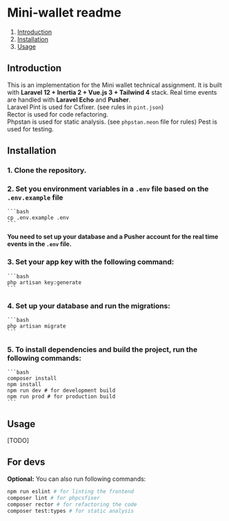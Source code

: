# Mini-wallet readme

1. [Introduction](#introduction)
2. [Installation](#installation)
3. [Usage](#usage)

## Introduction

This is an implementation for the Mini wallet technical assignment.
It is built with **Laravel 12 + Inertia 2 + Vue.js 3 + Tailwind 4** stack. Real time events are handled with **Laravel Echo** and **Pusher**.   
Laravel Pint is used for Csfixer. (see rules in `pint.json`)  
Rector is used for code refactoring.   
Phpstan is used for static analysis. (see `phpstan.neon` file for rules)
Pest is used for testing.

## Installation

### 1. Clone the repository.
### 2. Set you environment variables in a `.env` file based on the `.env.example` file
    ```bash
    cp .env.example .env
    ```
   **You need to set up your database and a Pusher account for the real time events in the `.env` file.**

### 3. Set your app key with the following command:
    ```bash
    php artisan key:generate
    ```
### 4. Set up your database and run the migrations:
    ```bash
    php artisan migrate
    ```

### 5. To install dependencies and build the project, run the following commands:
    ```bash
    composer install
    npm install
    npm run dev # for development build
    npm run prod # for production build
    ```
## Usage
[TODO]


## For devs
**Optional:** You can also run following commands:
```bash
npm run eslint # for linting the frontend
composer lint # for phpcsfixer
composer rector # for refactoring the code
composer test:types # for static analysis
```
